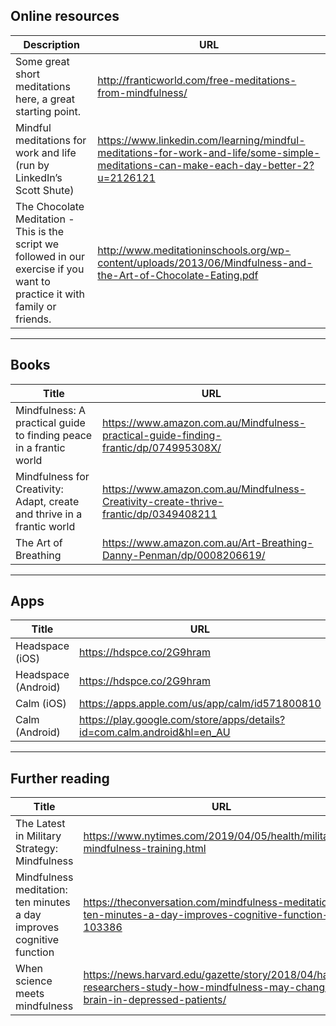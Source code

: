 ## Online resources
Description | URL
--- | ---
Some great short meditations here, a great starting point. | http://franticworld.com/free-meditations-from-mindfulness/
Mindful meditations for work and life (run by LinkedIn’s Scott Shute) | https://www.linkedin.com/learning/mindful-meditations-for-work-and-life/some-simple-meditations-can-make-each-day-better-2?u=2126121
The Chocolate Meditation - This is the script we followed in our exercise if you want to practice it with family or friends. | http://www.meditationinschools.org/wp-content/uploads/2013/06/Mindfulness-and-the-Art-of-Chocolate-Eating.pdf

---

## Books
Title | URL
--- | --- 
Mindfulness: A practical guide to finding peace in a frantic world | https://www.amazon.com.au/Mindfulness-practical-guide-finding-frantic/dp/074995308X/
Mindfulness for Creativity: Adapt, create and thrive in a frantic world | https://www.amazon.com.au/Mindfulness-Creativity-create-thrive-frantic/dp/0349408211
The Art of Breathing | https://www.amazon.com.au/Art-Breathing-Danny-Penman/dp/0008206619/

---

## Apps
Title | URL
--- | --- 
Headspace (iOS) | https://hdspce.co/2G9hram
Headspace (Android) | https://hdspce.co/2G9hram
Calm (iOS) | https://apps.apple.com/us/app/calm/id571800810
Calm (Android) | https://play.google.com/store/apps/details?id=com.calm.android&hl=en_AU

---

## Further reading
Title | URL
--- | --- 
The Latest in Military Strategy: Mindfulness | https://www.nytimes.com/2019/04/05/health/military-mindfulness-training.html
Mindfulness meditation: ten minutes a day improves cognitive function | https://theconversation.com/mindfulness-meditation-ten-minutes-a-day-improves-cognitive-function-103386
When science meets mindfulness | https://news.harvard.edu/gazette/story/2018/04/harvard-researchers-study-how-mindfulness-may-change-the-brain-in-depressed-patients/
